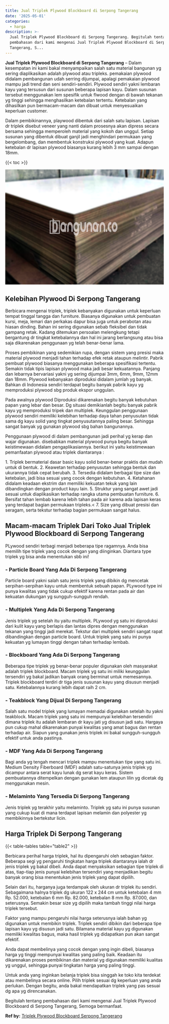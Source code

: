 ```yaml
---
title: Jual Triplek Plywood Blockboard di Serpong Tangerang
date: '2025-05-01'
categories:
  - harga
description: >-
  Jual Triplek Plywood Blockboard di Serpong Tangerang. Begitulah tentang
  pembahasan dari kami mengenai Jual Triplek Plywood Blockboard di Serpong
  Tangerang, S...
---
```


**Jual Triplek Plywood Blockboard di Serpong Tangerang** – Dalam kesempatan ini kami bakal menyampaikan salah satu material bangunan yg sering diaplikasikan adalah plywood atau tripleks. pemakaian plywood didalam pembangunan udah serring dijumpai, apalagi pemakaian plywood mampu jadi trend dan seni sendiri-sendiri. Plywood sendiri yakni lembaran kayu yang tersusun dari susunan beberapa lapisan kayu. Dalam susunan tersebut menggunakan lem spesifik untuk flwood dengan di bawah tekanan yg tinggi sehingga menghasilkan ketebalan tertentu. Ketebalan yang dihasilkan pun bermacam-macam dan dibuat untuk menyesuaikan keperluan customer.

Dalam pembikinannya, playwood dibentuk dari salah satu lapisan. Lapisan dr triplek disebut veneer yang nanti dalam prosesnya akan dipress secara bersama sehingga memperoleh material yang kokoh dan unggul. Setiap susunan yang dibentuk dibuat ganjil jadi menghindari permukaan yang bergelombang, dan membentuk konstruksi plywood yang kuat. Adapun ketebalan dr lapisan plywood biasanya kurang lebih 3 mm sampai dengan 18mm.

{{< toc >}}

![Jual Triplek Plywood Blockboard di Serpong Tangerang](/images/jual-triplek-murah-25.png)

## Kelebihan Plywood Di Serpong Tangerang

Berbicara mengenai triplek, triplek kebanyakan digunakan untuk keperluan tempat tinggal tangga dan furniture. Biasanya digunakan untuk pembuatan kursi, meja, lemari dan perkakas dapur bisa juga untuk perabotan atau hiasan dinding. Bahan ini sering digunakan sebab fleksibel dan tidak gampang retak. Kadang ditemukan persoalan melengkung tetapi bergantung dr tingkat ketebalannya dan hal ini jarang berlangsung atau bisa saja dikarenakan penggunaan yg telah benar-benar lama.

Proses pembikinan yang sedemikian rupa, dengan sistem yang presisi maka material plywood menjadi tahan terhadap efek retak ataupun melintir. Pabrik pembuat plywood biasanya menggunakan beberapa spesifikasi tertentu. Semakin tidak tipis lapisan plywood maka jadi besar kekuatannya. Panjang dan lebarnya bervariasi yakni yg sering dijumpai 3mm, 6mm, 9mm, 12mm dan 18mm. Plywood kebanyakan diproduksi didalam jumlah yg banyak. Bahkan di Indonesia sendiri terdapat begitu banyak pabrik kayu yg memproduksi plywood sbg produk ekspor unggulan.

Pada awalnya plywood Diproduksi dikarenakan begitu banyak kebutuhan papan yang lebar dan besar. Dg situasi demikianlah begitu banyak pabrik kayu yg memproduksi tripek dan multiplek. Keunggulan penggunaan plywood sendiri memiliki kelebihan terhadap daya tahan penyusutan tidak sama dg kayu solid yang tingkat penyusutannya paling besar. Sehingga sangat banyak yg gunakan plywood sbg bahan bangunannya.

Penggunaan plywood di dalam pembangunan jadi perihal yg kerap dan wajar digunakan. disebabkan material plywood punya begitu banyak keistimewaan didalam pengaplikasiannya. berikut ini yaitu keistimewaan pemanfaatan plywood atau triplek diantaranya :

1\. Triplek bermaterial dasar basic kayu solid benar-benar praktis dan mudah untuk di bentuk. 2. Keawetan terhadap penyusutan sehingga bentuk dan ukurannya tidak cepat berubah. 3. Tersedia didalam berbagai tipe size dan ketebalan, jadi bisa sesuai yang cocok dengan kebutuhan. 4. Ketahanan didalam keadaan ekstrim dan memiliki kekuatan tekuk yang lain dibandingkan dengan product kayu lain. 5. Struktur yang sangat awet jadi sesuai untuk diaplikasikan terhadap rangka utama pembuatan furniture. 6. Bersifat tahan lembab karena lebih tahan pada air karena ada lapisan keras yang terdapat bagian permukaan tripleks.< 7. Size yang dibuat presisi dan seragam, serta tekstur terhadap bagian permukaan sangat halus.

## Macam-macam Triplek Dari Toko Jual Triplek Plywood Blockboard di Serpong Tangerang

PLywood sendiri terbagi menjadi beberapa tipe ragamnya. Anda bisa memilih tipe triplek yang cocok dengan yang diinginkan. Diantara type triplek yg bisa anda menentukan sbb ini!

### \- Particle Board Yang Ada Di Serpong Tangerang

Particle board yakni salah satu jenis triplek yang dibikin dg mencetak serpihan-serpihan kayu untuk membentuk sebuah papan. PLywood type ini punya kwalitas yang tidak cukup efektif karena rentan pada air dan kekuatan dukungan yg sungguh-sungguh rendah.

### \- Multiplek Yang Ada Di Serpong Tangerang

Jenis triplek yg setelah itu yaitu multiplek. PLywood yg satu ini diproduksi dari kulit kayu yang berlapis dan lantas dipres dengan menggunakan tekanan yang tinggi jadi merekat. Tekstur dari multiplek sendiri sangat rapat dibandingkan dengan particle board. Untuk triplek yang satu ini punya kekuatan yg lumayan tinggi dengan tahan terhadap lembab.

### \- Blockboard Yang Ada Di Serpong Tangerang

Beberapa tipe triplek yg benar-benar populer digunakan oleh masyarakat adalah triplek blockboard. Macam triplek yg satu ini miliki keunggulan tersendiri yg bakal jadikan banyak orang berminat untuk memesannya. Triplek blockboard terdiri dr tiga jenis susunan kayu yang disusun menjadi satu. Ketebalannya kurang lebih dapat raih 2 cm.

### \- Teakblock Yang Dijual Di Serpong Tangerang

Salah satu model triplek yang lumayan memadai digunakan setelah itu yakni teakblock. Macam triplek yang satu ini mempunyai kelebihan tersendiri dimana triplek itu adalah lembaran dr kayu jati yg disusun jadi satu. Hargaya pun cukup mahal dikarenakan punyai kwalitas yang amat bagus dan rentan terhadap air. Siapun yang gunakan jenis triplek ini bakal sungguh-sungguh efektif untuk anda pastinya.

### \- MDF Yang Ada Di Serpong Tangerang

Bagi anda yg tengah mencari triplek mampu menentukan tipe yang satu ini. Medium Density Fiberboard (MDF) adalah satu-satunya jenis triplek yg dicampur antara serat kayu lunak dg serat kayu keras. Sistem pembuatannya ditempelkan dengan gunakan lem ataupun lilin yg dicetak dg menggunakan mesin.

### \- Melaminto Yang Tersedia Di Serpong Tangerang

Jenis triplek yg terakhir yaitu melaminto. Triplek yg satu ini punya susunan yang cukup kuat di mana terdapat lapisan melamin dan polyester yg membikinnya bertekstur licin.

## Harga Triplek Di Serpong Tangerang

{{< table-tables table="table2" >}}

Berbicara perihal harga triplek, hal itu dipengaruhi oleh sebagian faktor. Beberapa segi yg pengaruhi tingkatan harga triplek diantaranya ialah dr jenis triplek yg bakal dibeli. Anda dapat menyaksikan sebagian tipe triplek di atas, tiap-tiap jenis punyai kelebihan tersendiri yang menjadikan begitu banyak orang bisa menentukan jenis triplek yang dapat dipilih.

Selain dari itu, harganya juga terdampak oleh ukuran dr triplek itu sendiri. Sebagaimana halnya triplek dg ukuran 122 x 244 cm untuk ketebalan 4 mm Rp. 52.000, ketebalan 6 mm Rp. 82.000, ketebalan 8 mm Rp. 87.000, dan seterusnya. Semakin besar size yg dipilih maka tambah tinggi nilai harga triplek tersebut.

Faktor yang mampu pengaruhi nilai harga seterusnya ialah bahan yg digunakan untuk membikin triplek. Triplek sendiri dibikin dari beberapa tipe lapisan kayu yg disusun jadi satu. Bilamana material kayu yg digunakan memiliki kwalitas bagus, maka hasil triplek yg didapatkan pun akan sangat efektif.

Anda dapat membelinya yang cocok dengan yang ingin dibeli, biasanya harga yg tinggi mempunyai kwalitas yang paling baik. Keadaan itu dikarenakan proses pembikinan dan material yg digunakan memiliki kualitas yg unggul, sehingga punyai tingkatan harga yang paling tinggi.

Untuk anda yang inginkan belanja triplek bisa singgah ke toko kita terdekat atau membelinya secara online. Pilih triplek sesuai dg keperluan yang anda perlukan. Dengan begitu, anda bakal mendapatkan triplek yang pas sesuai dg apa yg direncanakan.

Begitulah tentang pembahasan dari kami mengenai Jual Triplek Plywood Blockboard di Serpong Tangerang, Semoga bermanfaat.

**Ref by:** [Triplek Plywood Blockboard Serpong Tangerang](https://id.wikipedia.org/wiki/Triplek)
